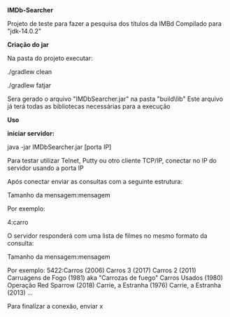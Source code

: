 <b>IMDb-Searcher</b>

Projeto de teste para fazer a pesquisa dos títulos da IMBd
Compilado para "jdk-14.0.2"

<b>Criação do jar</b>

Na pasta do projeto executar:

./gradlew clean

./gradlew fatjar

Sera gerado o arquivo "IMDbSearcher.jar" na pasta "build\lib" Este arquivo já terá todas as bibliotecas necessárias para a execução



<b>Uso</b>

<b>iniciar servidor:</b>

java -jar IMDbSearcher.jar [porta IP]

Para testar utilizar Telnet, Putty ou otro cliente TCP/IP, conectar no IP do servidor usando a porta IP

Após conectar enviar as consultas com a seguinte estrutura:

Tamanho da mensagem:mensagem

Por exemplo:

4:carro

O servidor responderá com uma lista de filmes no mesmo formato da consulta:

Tamanho da mensagem:mensagem

Por exemplo:
5422:Carros (2006)
Carros 3 (2017)
Carros 2 (2011)
Carruagens de Fogo (1981) aka "Carrozas de fuego"
Carros Usados (1980)
Operação Red Sparrow (2018)
Carrie, a Estranha (1976)
Carrie, a Estranha (2013)
...

Para finalizar a conexão, enviar x







